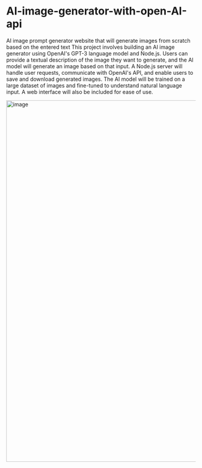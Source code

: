 # AI-image-generator-with-open-AI-api
AI image prompt generator website that will generate images from scratch based on the entered text
This project involves building an AI image generator using OpenAI's GPT-3 language model and Node.js. Users can provide a textual description of the image they want to generate, and the AI model will generate an image based on that input. A Node.js server will handle user requests, communicate with OpenAI's API, and enable users to save and download generated images. The AI model will be trained on a large dataset of images and fine-tuned to understand natural language input. A web interface will also be included for ease of use.

<img width="959" alt="image" src="https://user-images.githubusercontent.com/72157667/231783342-c2c9fdf1-763b-42ff-839f-07d987e05101.png">
